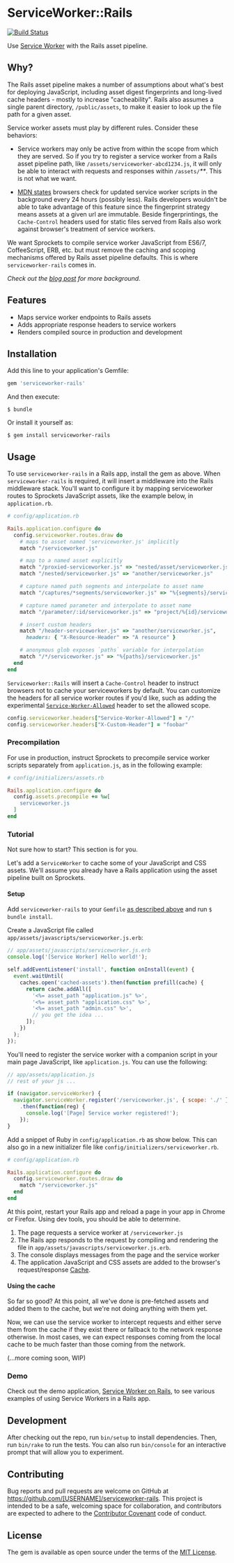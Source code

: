 # ServiceWorker::Rails

[![Build Status](https://travis-ci.org/rossta/serviceworker-rails.svg?branch=master)](https://travis-ci.org/rossta/serviceworker-rails)

Use [Service Worker](https://developer.mozilla.org/en-US/docs/Web/API/Service_Worker_API) with the Rails asset pipeline.

## Why?

The Rails asset pipeline makes a number of assumptions about what's best for deploying JavaScript, including asset digest fingerprints and long-lived cache headers - mostly to increase "cacheability". Rails also assumes a single parent directory, `/public/assets`, to make it easier to look up the file path for a given asset.

Service worker assets must play by different rules. Consider these behaviors:

* Service workers may only be active from within the scope from which they are
served. So if you try to register a service worker from a Rails asset pipeline
path, like `/assets/serviceworker-abcd1234.js`, it will only be able to interact
with requests and responses within `/assets/`<em>**</em>. This is not what we want.

* [MDN states](https://developer.mozilla.org/en-US/docs/Web/API/Service_Worker_API#Download_install_and_activate) browsers check for updated service worker scripts in the background every 24 hours (possibly less). Rails developers wouldn't be able to take advantage of this feature since the fingerprint strategy means assets at a given url are immutable. Beside fingerprintings, the `Cache-Control` headers used for static files served from Rails also work against browser's treatment of service workers.

We want Sprockets to compile service worker JavaScript from ES6/7, CoffeeScript, ERB, etc. but must remove the caching and scoping mechanisms offered by Rails asset pipeline defaults. This is where `serviceworker-rails` comes in.

*Check out the [blog post](https://rossta.net/blog/service-worker-on-rails.html)
for more background.*

## Features

* Maps service worker endpoints to Rails assets
* Adds appropriate response headers to service workers
* Renders compiled source in production and development

## Installation

Add this line to your application's Gemfile:

```ruby
gem 'serviceworker-rails'
```

And then execute:

    $ bundle

Or install it yourself as:

    $ gem install serviceworker-rails

## Usage

To use `serviceworker-rails` in a Rails app, install the gem as above. When
`serviceworker-rails` is required, it will insert a middleware into the Rails
middleware stack. You'll want to configure it by mapping serviceworker routes to
Sprockets JavaScript assets, like the example below, in `application.rb`.

```ruby
# config/application.rb

Rails.application.configure do
  config.serviceworker.routes.draw do
    # maps to asset named 'serviceworker.js' implicitly
    match "/serviceworker.js"

    # map to a named asset explicitly
    match "/proxied-serviceworker.js" => "nested/asset/serviceworker.js"
    match "/nested/serviceworker.js" => "another/serviceworker.js"

    # capture named path segments and interpolate to asset name
    match "/captures/*segments/serviceworker.js" => "%{segments}/serviceworker.js"

    # capture named parameter and interpolate to asset name
    match "/parameter/:id/serviceworker.js" => "project/%{id}/serviceworker.js"

    # insert custom headers
    match "/header-serviceworker.js" => "another/serviceworker.js",
      headers: { "X-Resource-Header" => "A resource" }

    # anonymous glob exposes `paths` variable for interpolation
    match "/*/serviceworker.js" => "%{paths}/serviceworker.js"
  end
end
```

`Serviceworker::Rails` will insert a `Cache-Control` header to instruct browsers
not to cache your serviceworkers by default. You can customize the headers for all service worker routes if you'd like,
such as adding the experimental [`Service-Worker-Allowed`](https://slightlyoff.github.io/ServiceWorker/spec/service_worker/#service-worker-allowed) header to set the allowed scope.

```ruby
config.serviceworker.headers["Service-Worker-Allowed"] = "/"
config.serviceworker.headers["X-Custom-Header"] = "foobar"
```

### Precompilation

For use in production, instruct Sprockets to precompile service worker scripts separately from `application.js`, as in the following example:

```ruby
# config/initializers/assets.rb

Rails.application.configure do
  config.assets.precompile += %w[
    serviceworker.js
  ]
end
```

### Tutorial

Not sure how to start? This section is for you.

Let's add a `ServiceWorker` to cache some of your JavaScript and CSS assets. We'll assume you already have a Rails application using the asset pipeline built on Sprockets.

#### Setup

Add `serviceworker-rails` to your `Gemfile` [as described above](#installation) and run `$ bundle install`.

Create a JavaScript file called `app/assets/javascripts/serviceworker.js.erb`:

```javascript
// app/assets/javascripts/serviceworker.js.erb
console.log('[Service Worker] Hello world!');

self.addEventListener('install', function onInstall(event) {
  event.waitUntil(
    caches.open('cached-assets').then(function prefill(cache) {
      return cache.addAll([
        '<%= asset_path "application.js" %>',
        '<%= asset_path "application.css" %>',
        '<%= asset_path "admin.css" %>',
        // you get the idea ...
      ]);
    })
  );
});
```

You'll need to register the service worker with a companion script in your main page JavaScript, like `application.js`. You can use the following:

```javascript
// app/assets/application.js
// rest of your js ...

if (navigator.serviceWorker) {
  navigator.serviceWorker.register('/serviceworker.js', { scope: './' })
    .then(function(reg) {
      console.log('[Page] Service worker registered!');
    });
}
```

Add a snippet of Ruby in `config/application.rb` as show below. This can also go in a new initializer file like `config/initializers/serviceworker.rb`.

```ruby
# config/application.rb

Rails.application.configure do
  config.serviceworker.routes.draw do
    match "/serviceworker.js"
  end
end
```

At this point, restart your Rails app and reload a page in your app in Chrome or Firefox. Using dev tools, you should be able to determine.

1. The page requests a service worker at `/serviceworker.js`
2. The Rails app responds to the request by compiling and rendering the file in `app/assets/javascripts/serviceworker.js.erb`.
3. The console displays messages from the page and the service worker
4. The application JavaScript and CSS assets are added to the browser's request/response [Cache](https://developer.mozilla.org/en-US/docs/Web/API/Cache).

#### Using the cache

So far so good? At this point, all we've done is pre-fetched assets and added them to the cache, but we're not doing anything with them yet.

Now, we can use the service worker to intercept requests and either serve them from the cache if they exist there or fallback to the network response otherwise. In most cases, we can expect responses coming from the local cache to be much faster than those coming from the network.

(...more coming soon, WIP)

### Demo

Check out the demo application, [Service Worker on Rails](https://serviceworker-rails.herokuapp.com/), to see various examples of using Service Workers in a Rails app.

## Development

After checking out the repo, run `bin/setup` to install dependencies. Then, run `bin/rake` to run the tests. You can also run `bin/console` for an interactive prompt that will allow you to experiment.

## Contributing

Bug reports and pull requests are welcome on GitHub at https://github.com/[USERNAME]/serviceworker-rails. This project is intended to be a safe, welcoming space for collaboration, and contributors are expected to adhere to the [Contributor Covenant](http://contributor-covenant.org) code of conduct.

## License

The gem is available as open source under the terms of the [MIT License](http://opensource.org/licenses/MIT).

